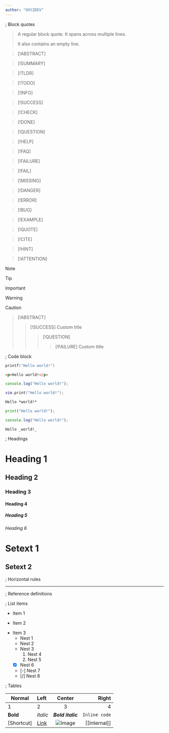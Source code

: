 ```yaml
---
author: "OXY2DEV"
---
```



; Block quotes


> A regular block quote.
> It spans across multiple lines.
>
> It also contains an empty line.

>[!ABSTRACT]

>[!SUMMARY]

>[!TLDR]

>[!TODO]

>[!INFO]

>[!SUCCESS]

>[!CHECK]

>[!DONE]

>[!QUESTION]

>[!HELP]

>[!FAQ]

>[!FAILURE]

>[!FAIL]

>[!MISSING]

>[!DANGER]

>[!ERROR]

>[!BUG]

>[!EXAMPLE]

>[!QUOTE]

>[!CITE]

>[!HINT]

>[!ATTENTION]


>[!NOTE]

>[!TIP]

>[!IMPORTANT]

>[!WARNING]

>[!CAUTION]


>[!ABSTRACT]
>
> >[!SUCCESS] Custom title
> >
> > >[!QUESTION]
> > >
> > > >[!FAILURE] Custom title
> > > >


; Code block


```c Info string
printf("Hello world!")
```

```html A very long info string that will not fit here! And to be absolutely sure I will add a few more words.
<p>Hello world!</p>
```

```js
console.log("Hello world!");
```

```lua
vim.print("Hello world!");
```

```markdown
Hello *world!*
```

```py
print("Hello world!");
```

```ts
console.log("Hello world!");
```

```typst
Hello _world!_
```


; Headings


# Heading 1

## Heading 2

### Heading 3

#### Heading 4

##### Heading 5

###### Heading 6


Setext 1
========

Setext 2
--------


; Horizontal rules


---

; Reference definitions

[Test]: www.neovim.org

; List items


- Item 1
+ Item 2
* Item 3
    - Nest 1
    + Nest 2
    * Nest 3
        1. Nest 4
        2. Nest 5
    * [X] Nest 6
    + [-] Nest 7
    - [/] Nest 8


; Tables


| Normal | Left | Center | Right
|--------|:-----|:------:| --: |
| 1 | 2 | 3 | 4 |
| **Bold** | *italic* | ***Bold italic*** | `Inline code` |
| [Shortcut] | [Link](reddit.com) | ![Image](test.svg) | [[Internal]] |



